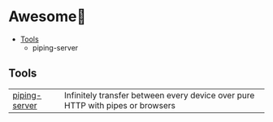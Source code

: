 # Awesome💮

- [Tools](#tools)
  - piping-server



## Tools
|   |   |
|---|---|
| [piping-server](https://github.com/nwtgck/piping-server-rust) | Infinitely transfer between every device over pure HTTP with pipes or browsers |
